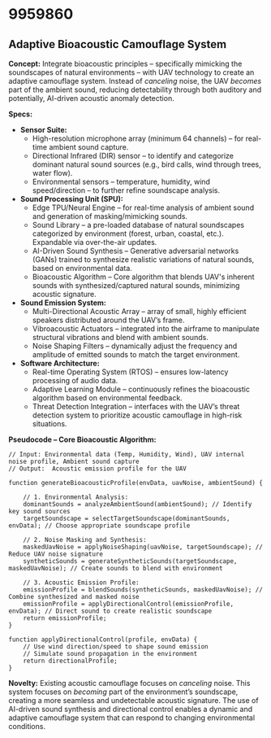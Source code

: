 # 9959860

## Adaptive Bioacoustic Camouflage System

**Concept:** Integrate bioacoustic principles – specifically mimicking the soundscapes of natural environments – with UAV technology to create an adaptive camouflage system. Instead of *canceling* noise, the UAV *becomes* part of the ambient sound, reducing detectability through both auditory and potentially, AI-driven acoustic anomaly detection.

**Specs:**

*   **Sensor Suite:**
    *   High-resolution microphone array (minimum 64 channels) – for real-time ambient sound capture.
    *   Directional Infrared (DIR) sensor – to identify and categorize dominant natural sound sources (e.g., bird calls, wind through trees, water flow).
    *   Environmental sensors – temperature, humidity, wind speed/direction – to further refine soundscape analysis.
*   **Sound Processing Unit (SPU):**
    *   Edge TPU/Neural Engine – for real-time analysis of ambient sound and generation of masking/mimicking sounds.
    *   Sound Library – a pre-loaded database of natural soundscapes categorized by environment (forest, urban, coastal, etc.).  Expandable via over-the-air updates.
    *   AI-Driven Sound Synthesis – Generative adversarial networks (GANs) trained to synthesize realistic variations of natural sounds, based on environmental data.
    *   Bioacoustic Algorithm – Core algorithm that blends UAV's inherent sounds with synthesized/captured natural sounds, minimizing acoustic signature.
*   **Sound Emission System:**
    *   Multi-Directional Acoustic Array – array of small, highly efficient speakers distributed around the UAV’s frame.
    *   Vibroacoustic Actuators – integrated into the airframe to manipulate structural vibrations and blend with ambient sounds.
    *   Noise Shaping Filters – dynamically adjust the frequency and amplitude of emitted sounds to match the target environment.
*   **Software Architecture:**
    *   Real-time Operating System (RTOS) – ensures low-latency processing of audio data.
    *   Adaptive Learning Module – continuously refines the bioacoustic algorithm based on environmental feedback.
    *   Threat Detection Integration – interfaces with the UAV’s threat detection system to prioritize acoustic camouflage in high-risk situations.

**Pseudocode – Core Bioacoustic Algorithm:**

```
// Input: Environmental data (Temp, Humidity, Wind), UAV internal noise profile, Ambient sound capture
// Output:  Acoustic emission profile for the UAV

function generateBioacousticProfile(envData, uavNoise, ambientSound) {

    // 1. Environmental Analysis:
    dominantSounds = analyzeAmbientSound(ambientSound); // Identify key sound sources
    targetSoundscape = selectTargetSoundscape(dominantSounds, envData); // Choose appropriate soundscape profile

    // 2. Noise Masking and Synthesis:
    maskedUavNoise = applyNoiseShaping(uavNoise, targetSoundscape); // Reduce UAV noise signature
    syntheticSounds = generateSyntheticSounds(targetSoundscape, maskedUavNoise); // Create sounds to blend with environment

    // 3. Acoustic Emission Profile:
    emissionProfile = blendSounds(syntheticSounds, maskedUavNoise); // Combine synthesized and masked noise
    emissionProfile = applyDirectionalControl(emissionProfile, envData); // Direct sound to create realistic soundscape
    return emissionProfile;
}

function applyDirectionalControl(profile, envData) {
    // Use wind direction/speed to shape sound emission
    // Simulate sound propagation in the environment
    return directionalProfile;
}
```

**Novelty:** Existing acoustic camouflage focuses on *canceling* noise. This system focuses on *becoming* part of the environment’s soundscape, creating a more seamless and undetectable acoustic signature. The use of AI-driven sound synthesis and directional control enables a dynamic and adaptive camouflage system that can respond to changing environmental conditions.
